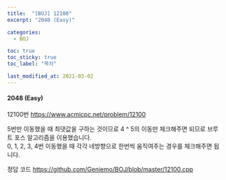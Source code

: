 ```yaml
---
title:  "[BOJ] 12100"
excerpt: "2048 (Easy)"

categories:
  - BOJ

toc: true
toc_sticky: true
toc_label: "목차"

last_modified_at: 2021-03-02
---
```


#### 2048 (Easy)

12100번 <https://www.acmicpc.net/problem/12100>

5번만 이동했을 때 최댓값을 구하는 것이므로 4 ^ 5의 이동만 체크해주면 되므로 브루트 포스 알고리즘을 이용했습니다.<br>
0, 1, 2, 3, 4번 이동했을 때 각각 네방향으로 한번씩 움직여주는 경우를 체크해주면 됩니다.

정답 코드 <https://github.com/Geniemo/BOJ/blob/master/12100.cpp>